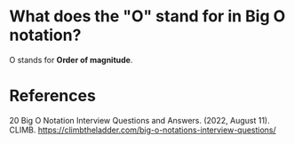# What does the "O" stand for in Big O notation? 

O stands for **Order of magnitude**. 

# References 
20 Big O Notation Interview Questions and Answers. (2022, August 11). CLIMB. <https://climbtheladder.com/big-o-notations-interview-questions/> 
